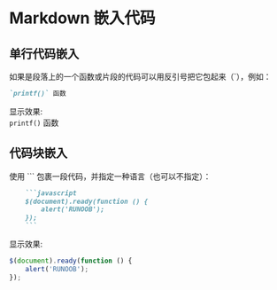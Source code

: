# Markdown 嵌入代码

## 单行代码嵌入
如果是段落上的一个函数或片段的代码可以用反引号把它包起来（`），例如：
```markdown
`printf()` 函数
```
显示效果:  
`printf()` 函数

## 代码块嵌入
使用 ``` 包裹一段代码，并指定一种语言（也可以不指定）：
```markdown
    ```javascript
    $(document).ready(function () {
        alert('RUNOOB');
    });
    ```
```
显示效果:
```javascript
$(document).ready(function () {
    alert('RUNOOB');
});
```

